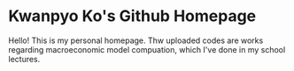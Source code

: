 # Kwanpyo Ko's Github Homepage
Hello! This is my personal homepage. 
Thw uploaded codes are works regarding macroeconomic model compuation, which I've done in my school lectures.
